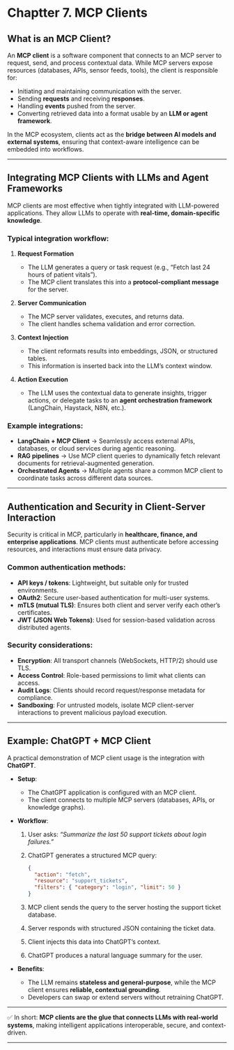 # **Chaptter 7. MCP Clients**

## What is an MCP Client?

An **MCP client** is a software component that connects to an MCP server to request, send, and process contextual data. While MCP servers expose resources (databases, APIs, sensor feeds, tools), the client is responsible for:

* Initiating and maintaining communication with the server.
* Sending **requests** and receiving **responses**.
* Handling **events** pushed from the server.
* Converting retrieved data into a format usable by an **LLM or agent framework**.

In the MCP ecosystem, clients act as the **bridge between AI models and external systems**, ensuring that context-aware intelligence can be embedded into workflows.

---

## Integrating MCP Clients with LLMs and Agent Frameworks

MCP clients are most effective when tightly integrated with LLM-powered applications. They allow LLMs to operate with **real-time, domain-specific knowledge**.

### Typical integration workflow:

1. **Request Formation**

   * The LLM generates a query or task request (e.g., “Fetch last 24 hours of patient vitals”).
   * The MCP client translates this into a **protocol-compliant message** for the server.

2. **Server Communication**

   * The MCP server validates, executes, and returns data.
   * The client handles schema validation and error correction.

3. **Context Injection**

   * The client reformats results into embeddings, JSON, or structured tables.
   * This information is inserted back into the LLM’s context window.

4. **Action Execution**

   * The LLM uses the contextual data to generate insights, trigger actions, or delegate tasks to an **agent orchestration framework** (LangChain, Haystack, N8N, etc.).

### Example integrations:

* **LangChain + MCP Client** → Seamlessly access external APIs, databases, or cloud services during agentic reasoning.
* **RAG pipelines** → Use MCP client queries to dynamically fetch relevant documents for retrieval-augmented generation.
* **Orchestrated Agents** → Multiple agents share a common MCP client to coordinate tasks across different data sources.

---

## Authentication and Security in Client-Server Interaction

Security is critical in MCP, particularly in **healthcare, finance, and enterprise applications**. MCP clients must authenticate before accessing resources, and interactions must ensure data privacy.

### Common authentication methods:

* **API keys / tokens**: Lightweight, but suitable only for trusted environments.
* **OAuth2**: Secure user-based authentication for multi-user systems.
* **mTLS (mutual TLS)**: Ensures both client and server verify each other’s certificates.
* **JWT (JSON Web Tokens)**: Used for session-based validation across distributed agents.

### Security considerations:

* **Encryption**: All transport channels (WebSockets, HTTP/2) should use TLS.
* **Access Control**: Role-based permissions to limit what clients can access.
* **Audit Logs**: Clients should record request/response metadata for compliance.
* **Sandboxing**: For untrusted models, isolate MCP client-server interactions to prevent malicious payload execution.

---

## Example: ChatGPT + MCP Client

A practical demonstration of MCP client usage is the integration with **ChatGPT**.

* **Setup**:

  * The ChatGPT application is configured with an MCP client.
  * The client connects to multiple MCP servers (databases, APIs, or knowledge graphs).

* **Workflow**:

  1. User asks: *“Summarize the last 50 support tickets about login failures.”*
  2. ChatGPT generates a structured MCP query:

     ```json
     {
       "action": "fetch",
       "resource": "support_tickets",
       "filters": { "category": "login", "limit": 50 }
     }
     ```
  3. MCP client sends the query to the server hosting the support ticket database.
  4. Server responds with structured JSON containing the ticket data.
  5. Client injects this data into ChatGPT’s context.
  6. ChatGPT produces a natural language summary for the user.

* **Benefits**:

  * The LLM remains **stateless and general-purpose**, while the MCP client ensures **reliable, contextual grounding**.
  * Developers can swap or extend servers without retraining ChatGPT.

---

✅ In short: **MCP clients are the glue that connects LLMs with real-world systems**, making intelligent applications interoperable, secure, and context-driven.

---
